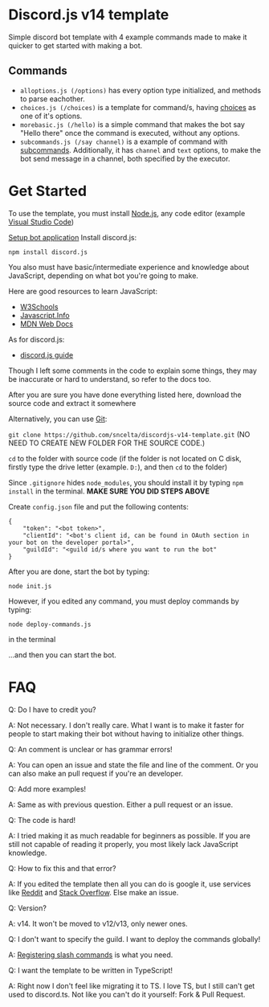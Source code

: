 # Discord.js v14 template
Simple discord bot template with 4 example commands made to make it quicker to get started with making a bot.



## Commands
- ```alloptions.js (/options)``` has every option type initialized, and methods to parse eachother.
- ```choices.js (/choices)``` is a template for command/s, having [choices](https://discordjs.guide/slash-commands/advanced-creation.html#choices) as one of it's options.
- ```morebasic.js (/hello)``` is a simple command that makes the bot say "Hello there" once the command is executed, without any options.
- ```subcommands.js (/say channel)``` is a example of command with [subcommands](https://discordjs.guide/slash-commands/advanced-creation.html#subcommands). Additionally, it has ```channel``` and ```text``` options, to make the bot send message in a channel, both specified by the executor.

# Get Started
To use the template, you must install [Node.js](https://nodejs.org/en/download/), any code editor (example [Visual Studio Code](https://code.visualstudio.com/download))

[Setup bot application](https://discordjs.guide/preparations/setting-up-a-bot-application.html)
Install discord.js:

```npm install discord.js```

You also must have basic/intermediate experience and knowledge about JavaScript, depending on what bot you're going to make.

Here are good resources to learn JavaScript:
- [W3Schools](https://www.w3schools.com/js/)
- [Javascript.Info](https://javascript.info/)
- [MDN Web Docs](https://developer.mozilla.org/en-US/docs/Learn/JavaScript)

As for discord.js:
- [discord.js guide](https://discordjs.guide/)

Though I left some comments in the code to explain some things, they may be inaccurate or hard to understand, so refer to the docs too.

After you are sure you have done everything listed here, download the source code and extract it somewhere

Alternatively, you can use [Git](https://git-scm.com/downloads):

```git clone https://github.com/sncelta/discordjs-v14-template.git``` (NO NEED TO CREATE NEW FOLDER FOR THE SOURCE CODE.)

```cd``` to the folder with source code (if the folder is not located on C disk, firstly type the drive letter (example. ```D:```), and then ```cd``` to the folder)

Since ```.gitignore``` hides ```node_modules```, you should install it by typing ```npm install``` in the terminal. **MAKE SURE YOU DID STEPS ABOVE**

Create ```config.json``` file and put the following contents:
```
{
	"token": "<bot token>",
	"clientId": "<bot's client id, can be found in OAuth section in your bot on the developer portal>",
	"guildId": "<guild id/s where you want to run the bot"
}
```

After you are done, start the bot by typing:

```node init.js```

However, if you edited any command, you must deploy commands by typing:

```node deploy-commands.js```

in the terminal

...and then you can start the bot.

# FAQ

Q: Do I have to credit you?

A: Not necessary. I don't really care. What I want is to make it faster for people to start making their bot without having to initialize other things.

Q: An comment is unclear or has grammar errors!

A: You can open an issue and state the file and line of the comment. Or you can also make an pull request if you're an developer.

Q: Add more examples!

A: Same as with previous question. Either a pull request or an issue.

Q: The code is hard!

A: I tried making it as much readable for beginners as possible. If you are still not capable of reading it properly, you most likely lack JavaScript knowledge.

Q: How to fix this and that error?

A: If you edited the template then all you can do is google it, use services like [Reddit](https://reddit.com) and [Stack Overflow](https://stackoverflow.com). Else make an issue.

Q: Version?

A: v14. It won't be moved to v12/v13, only newer ones.

Q: I don't want to specify the guild. I want to deploy the commands globally!

A: [Registering slash commands](https://discordjs.guide/creating-your-bot/command-deployment.html) is what you need.

Q: I want the template to be written in TypeScript!

A: Right now I don't feel like migrating it to TS. I love TS, but I still can't get used to discord.ts. Not like you can't do it yourself: Fork & Pull Request.

